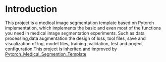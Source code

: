 # Introduction
This project is a medical image segmentation template based on Pytorch implementation, which implements the basic and even most of the functions you need in medical image segmentation experiments. Such as data processing,data augmentation the design of loss, tool files, save and visualization of log, model files, training ,validation, test and project configuration.This project is inherited and improved by [Pytorch_Medical_Segmention_Template](https://github.com/FENGShuanglang/Pytorch_Medical_Segmention_Template)
